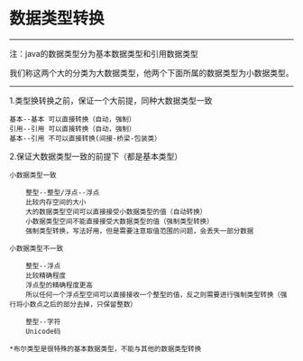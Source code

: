 # 数据类型转换

---
注：java的数据类型分为基本数据类型和引用数据类型

我们称这两个大的分类为大数据类型，他两个下面所属的数据类型为小数据类型。

---

1.类型换转换之前，保证一个大前提，同种大数据类型一致
	
	基本--基本 可以直接转换（自动，强制）
	引用--引用 可以直接转换（自动，强制）
	基本--引用 不可以直接转换(间接-桥梁-包装类）

2.保证大数据类型一致的前提下（都是基本类型）
	
	小数据类型一致
		
		整型--整型/浮点--浮点
		比较内存空间的大小
		大的数据类型空间可以直接接受小数据类型的值（自动转换）
		小数据类型空间不能直接接受大数据类型的值（强制类型转换）
		强制类型转换，写法好用，但是需要注意取值范围的问题，会丢失一部分数据

	小数据类型不一致
		
		整型--浮点
		比较精确程度
		浮点型的精确程度更高
		所以任何一个浮点型空间可以直接接收一个整型的值，反之则需要进行强制类型转换（强行将小数点之后的部分去掉，只保留整数）
		
		整型--字符
		Unicode码
		
	*布尔类型是很特殊的基本数据类型，不能与其他的数据类型转换


			